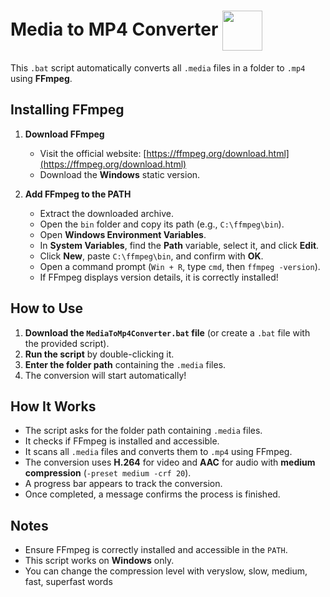 # Media to MP4 Converter <img style="display:inline-flex;width:64px;height:64px;vertical-align: middle;" src="https://github.com/user-attachments/assets/f778c19b-6a1c-4f5a-832e-a2a2fdfc701b">
This `.bat` script automatically converts all `.media` files in a folder to `.mp4` using **FFmpeg**.

## Installing FFmpeg

1. **Download FFmpeg**  
   - Visit the official website: [https://ffmpeg.org/download.html](https://ffmpeg.org/download.html)  
   - Download the **Windows** static version.  

2. **Add FFmpeg to the PATH**  
   - Extract the downloaded archive.  
   - Open the `bin` folder and copy its path (e.g., `C:\ffmpeg\bin`).  
   - Open **Windows Environment Variables**.  
   - In **System Variables**, find the **Path** variable, select it, and click **Edit**.  
   - Click **New**, paste `C:\ffmpeg\bin`, and confirm with **OK**.  
   - Open a command prompt (`Win + R`, type `cmd`, then `ffmpeg -version`).  
   - If FFmpeg displays version details, it is correctly installed!

## How to Use

1. **Download the `MediaToMp4Converter.bat` file** (or create a `.bat` file with the provided script).  
2. **Run the script** by double-clicking it.  
3. **Enter the folder path** containing the `.media` files.  
4. The conversion will start automatically!  

## How It Works

- The script asks for the folder path containing `.media` files.  
- It checks if FFmpeg is installed and accessible.  
- It scans all `.media` files and converts them to `.mp4` using FFmpeg.  
- The conversion uses **H.264** for video and **AAC** for audio with **medium compression** (`-preset medium -crf 20`).  
- A progress bar appears to track the conversion.  
- Once completed, a message confirms the process is finished.  

## Notes

- Ensure FFmpeg is correctly installed and accessible in the `PATH`.  
- This script works on **Windows** only.
- You can change the compression level with veryslow, slow, medium, fast, superfast words
